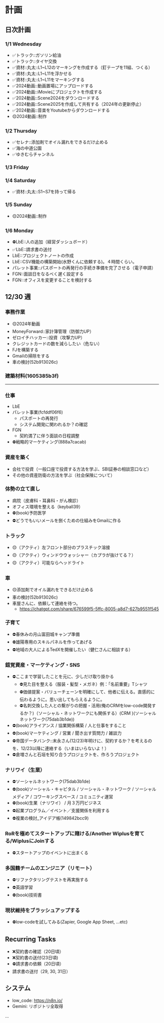 # 計画
## 日次計画
### 1/1 Wednesday
- ✅トラック::ガソリン給油
- ✅トラック::タイヤ交換
- ✅資材::丸太::L1~L12のマーキングを作成する（釘テープを11組、つくる）
- ✅資材::丸太::L1~L11を浮かせる
- ✅資材::丸太::L1~L11をマーキングする
- ✅2024動画::動画置場にアップロードする
- ✅2024動画::iMovieにプロジェクトを作成する
- ✅2024動画::Scene2024をダウンロードする
- ✅2024動画::Scene2025を作成して共有する（2024年の更新停止）
- ✅2024動画::音楽をYoutubeからダウンロードする
- 🟡2024動画::制作

### 1/2 Thursday
- ✅セレナ::添加剤でオイル漏れをできるだけ止める
- ✅海の中道公園
- ✅ゆきむらチャンネル

### 1/3 Friday

### 1/4 Saturday
- ✅資材::丸太::S1~S7を持って帰る

### 1/5 Sunday
- 🟡2024動画::制作

### 1/6 Monday
- ⛔️LbE::人の追加（経営ダッシュボード）
- ✅LbE::請求書の送付
- LbE::プロジェクトノートの作成
- LbE::CSV機能の構築開始(水野くんに依頼する)。４時間くらい。
- パレット事業::パスポートの再発行の手続き準備を完了させる（電子申請）
- FGN::面談日をなるべく遅く設定する
- FGN::オフィスを変更することを検討する

## 12/30 週
### 事務作業
- 🟡2024年動画
- MoneyForward::家計簿管理（防御力UP）
- ゼロイチハッカー::投資（攻撃力UP）
- クレジットカードの数を減らしたい（危ない）
- FJを構築する
- Gmailの掃除をする
- 車の検討(52b913026c)

### 建築材料(1605385b3f)


---
### 仕事
- LbE
- パレット事業(fcfddf06f6)
  - パスポートの再発行
  - システム開発に関われるか？の確認
- FGN
  - 契約満了に伴う面談の日程調整
- ⛔️戦略的マーケティング(888a7cacab)
### 資産を築く
- 会社で投資（一般口座で投資する方法を学ぶ、SBI証券の相談窓口など）
- その他の資産防衛の方法を学ぶ（社会保険について）

### 体勢の立て直し
- 病院（皮膚科・耳鼻科・がん検診）
- オフィス環境を整える（keyball39）
- ⛔️(book)予防医学
- ⛔️どうでもいいメールを捌くための仕組みをGmailに作る

### トラック
- 🟡（アクティ）左フロント部分のプラスチック溶接
- 🟡（アクティ）ウィンドウウォッシャー（カプラが抜けてる？）
- 🟡（アクティ）可能ならヘッドライト

### 車
- 🟡添加剤でオイル漏れをできるだけ止める
- 車の検討(52b913026c)
- 車屋さんに、依頼して連絡を待つ。
  - https://chatgpt.com/share/676599f5-5ffc-8005-a8d7-627b9551f545

### 子育て
- ⛔️春休みの月山富田城キャンプ準備
- ⛔️雄陽専用のスキルパネルを作ってあげる
- ⛔️地域の大人によるTedXを開催したい（健仁さんに相談する）

### 錯覚資産・マーケティング・SNS
- ⛔️ここまで学習したことを元に、少しだけ取り掛かる
  - ⛔️見た目を整える（服装・髪型・メガネ）例：「名前重要」Tシャツ
  - ⛔️価値提案・バリューチェーンを明確にして、他者に伝える。直感的に伝わるように。思い出してもらえるように。
  - ⛔️名刺交換した人との繋がりの把握・活用(俺のCRMをlow-code開発するか？)（ソーシャル・ネットワークにも関係する）(CRM )(ソーシャルネットワーク(75dab3b1de))
- ⛔️(book)アライアンス / 協業関係構築 / 人と仕事をすること
- ⛔️(book)マーケティング / 営業 / 聞き出す質問力 / 雑談力
- ⛔️帝国データバンク::末永さん(12/23)年明けに、契約するか？を考えるのを、12/23以降に連絡する（いまはいらないよ！）
- ⛔️倉増さんと石垣を知り合うプロジェクトを、作ろうプロジェクト

### ナリワイ（生業）
- ⛔️ソーシャルネットワーク(75dab3b1de)
- ⛔️(book)ソーシャル・キャピタル / ソーシャル・ネットワーク / ソーシャルメディア / コワーキングスペース / コミュニティ運営
- ⛔️(book)生業（ナリワイ） / 月３万円ビジネス
- ⛔️起業プログラム／イベント／支援関係を利用する
- ⛔️複業の検討_アイデア帳(149842bcc9)

### RoRを極めてスタートアップに賭ける/Another Wiplusを育てる/WiplusにJoinする
- ⛔️スタートアップのイベントに出まくる

### 多国籍チームのエンジニア（リモート）
- ⛔️リファクタリングテストを再実施する
- ⛔️英語学習
- ⛔️(book)技術書

### 現状維持をブラッシュアップする
- ⛔️low-codeを試してみる(Zapier, Google App Sheet, ...etc)

## Recurring Tasks
- ❌契約書の確認（20日頃）
- ❌契約書の送付(23日頃)
- ⛔️請求書の依頼（20日頃）
- 請求書の送付（29, 30, 31日）


## システム
- low_code: https://n8n.io/
- Gemini: リポジトリ全取得


















...